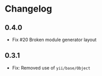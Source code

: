 Changelog
=========

0.4.0
---------------------
- Fix #20 Broken module generator layout

0.3.1
---------------------
- Fix: Removed use of `yii/base/Object`